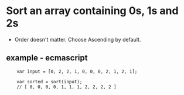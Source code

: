 # Sort an array containing 0s, 1s and 2s

 - Order doesn't matter. Choose Ascending by default.


## example - ecmascript

```
    var input = [0, 2, 2, 1, 0, 0, 0, 2, 1, 2, 1];

    var sorted = sort(input);
    // [ 0, 0, 0, 0, 1, 1, 1, 2, 2, 2, 2 ]
```
